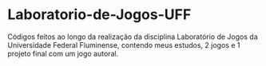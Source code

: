 # Laboratorio-de-Jogos-UFF
Códigos feitos ao longo da realização da disciplina Laboratório de Jogos da Universidade Federal Fluminense, contendo meus estudos, 2 jogos e 1 projeto final com um jogo autoral.
